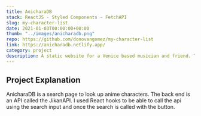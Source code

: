```yaml
---
title: AnicharaDB
stack: ReactJS - Styled Components - FetchAPI
slug: my-character-list
date: 2021-01-03T00:00:00+00:00
thumb: "../images/anicharadb.png"
repo: https://github.com/donovangomez/my-character-list
link: https://anicharadb.netlify.app/
category: project
description: A static website for a Venice based musician and friend. The main goal of a website is to condense all of his links on one site. Saliou has music available on Spotify, Bandcamp, Soundcloud and on YouTube.
---
```


## Project Explanation
AnicharaDB is a search page to look up anime characters. The back end is an API called the JikanAPI. I used React hooks to be able to call the api using the search input and once the search is called with the button.